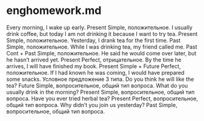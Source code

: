 # enghomework.md
Every morning, I wake up early. Present Simple, положительное.
I usually drink coffee, but today I am not drinking it because I want to try tea. Present Simple, положительное.
Yesterday, I drank tea for the first time. Past Simple, положительное.
While I was drinking tea, my friend called me. Past Cont + Past Simple, положительное.
He said he would come over later, but he hasn’t arrived yet. Present Perfect, отрицательное.
By the time he arrives, I will have finished my book. Present Simple + Future Perfect, положительное.
If I had known he was coming, I would have prepared some snacks. Условное предложение 3 типа.
Do you think he will like the tea? Future Simple, вопросительное, общий тип вопроса.
What do you usually drink in the morning? Present Simple, вопросительное, общий тип вопроса.
Have you ever tried herbal tea? Present Perfect, вопросительное, общий тип вопроса.
Why didn’t you join us yesterday? Past Simple, вопросительное, общий тип вопроса.
